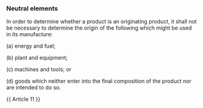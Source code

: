 ### Neutral elements

In order to determine whether a product is an originating product, it shall not be necessary to determine the origin of the following which might be used in its manufacture:

(a)	energy and fuel;

(b)	plant and equipment;

(c)	machines and tools; or 

(d)	goods which neither enter into the final composition of the product nor are intended to do so.

{{ Article 11 }}
